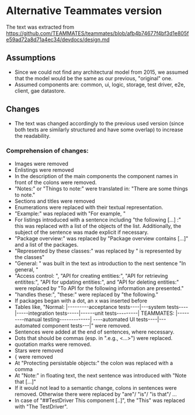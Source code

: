 # Alternative Teammates version

The text was extracted from https://github.com/TEAMMATES/teammates/blob/afb4b74677f4bf3d1e805fe59ad72a8d71a4ec34/devdocs/design.md

## Assumptions
* Since we could not find any architectural model from 2015, we assumed that the model would be the same as our previous, "original" one.
* Assumed components are: common, ui, logic, storage, test driver, e2e, client, gae datastore.

## Changes
* The text was changed accordingly to the previous used version (since both texts are similarly structured and have some overlap) to increase the readability. 

### Comprehension of changes: 
* Images were removed
* Enlistings were removed
* In the description of the main components the component names in front of the colons were removed.
* "Notes:" or "Things to note:" were translated in: "There are some things to note."
* Sections and titles were removed
* Enumerations were replaced with their textual representation.
* "Example:" was replaced with "For example, "
* For listings introduced with a sentence including "the following [...] :" this was replaced with a list of the objects of the list. Additionally, the subject of the sentence was made explicit if necessary. 
* "Package overview:" was replaced by "Package overview contains [...]" and a list of the packages.
* "Represented by these classes:" was replaced by "<Subject> is represented by the classes"
* "General: " was built in the text as introduction to the next sentence "In general, "
* "Access control: ", "API for creating entities:", "API for retrieving entitites:", "API for updating entities:", and "API for deleting entities:" were replaced by "To API for <use case> the following information are presented."
* "handles these:", "these:"  were replaced by "the following."
* If packages began with a dot, an x was inserted before
* Tables like, "Normal: |---------acceptance tests----|---system tests----|-----integration tests-----|------unit tests---------| TEAMMATES: |---------manual testing-------------| ----automated UI tests----|---automated component tests---|" were removed.
* Sentences were added at the end of sentences, where necessary.
* Dots that should be commas (esp. in ".e.g., <...>") were replaced.
* quotation marks were removed.
* Stars were removed
* { were removed
* At "Protecting persistable objects:" the colon was replaced with a comma
* At "Note:" in floating text, the next sentence was introduced with "Note that [...]"
* If it would not lead to a semantic change, colons in sentences were removed. Otherwise there were replaced by "are"/ "is"/ "is that"/ ...
* In case of "##TestDriver This component [..]", the "This" was replaced with "The TestDriver".

